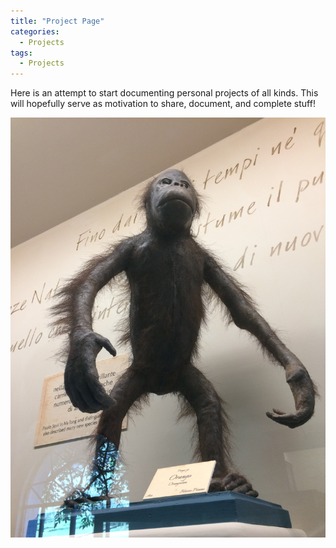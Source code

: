 ```yaml
---
title: "Project Page"
categories:
  - Projects
tags:
  - Projects
---
```


Here is an attempt to start documenting personal projects of all kinds. This will hopefully serve as motivation to share, document, and complete stuff!
<p>
<center>
<img width="600" src="/assets/pimages/ape.JPG">
</center>
</p>

